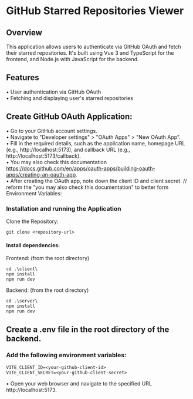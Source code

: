 # GitHub Starred Repositories Viewer

## Overview
This application allows users to authenticate via GitHub OAuth and fetch their starred repositories. It's built using Vue 3 and TypeScript for the frontend, and Node.js with JavaScript for the backend.

## Features
• User authentication via GitHub OAuth \
• Fetching and displaying user's starred repositories

## Create GitHub OAuth Application:
• Go to your GitHub account settings.\
• Navigate to "Developer settings" > "OAuth Apps" > "New OAuth App".\
• Fill in the required details, such as the application name, homepage URL (e.g., http://localhost:5173), and callback URL (e.g., http://localhost:5173/callback). \
• You may also check this documentation https://docs.github.com/en/apps/oauth-apps/building-oauth-apps/creating-an-oauth-app. \
• After creating the OAuth app, note down the client ID and client secret. // reform the "you may also check this documentation" to better form
Environment Variables:

### Installation and running the Application
Clone the Repository:

```
git clone <repository-url>
```

#### Install dependencies:

Frontend:
(from the root directory)
```
cd .\client\
npm install
npm run dev
```

Backend: 
(from the root directory)
```
cd .\server\
npm install
npm run dev
```

## Create a .env file in the root directory of the backend.

### Add the following environment variables:
```
VITE_CLIENT_ID=<your-github-client-id>
VITE_CLIENT_SECRET=<your-github-client-secret>
```
• Open your web browser and navigate to the specified URL http://localhost:5173.


